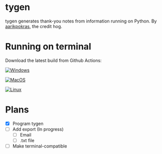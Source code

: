 # tygen
tygen generates thank-you notes from information running on Python.
By [aarikpokras](https://github.com/aarikpokras), the credit hog.

# Running on terminal
Download the latest build from Github Actions:

[![Windows](https://github.com/Anti-Apple4life/tygen/actions/workflows/python-app-windows.yml/badge.svg)](https://github.com/Anti-Apple4life/tygen/actions/workflows/python-app-windows.yml)

[![MacOS](https://github.com/Anti-Apple4life/tygen/actions/workflows/python-app-mac.yml/badge.svg)](https://github.com/Anti-Apple4life/tygen/actions/workflows/python-app-mac.yml)

[![Linux](https://github.com/Anti-Apple4life/tygen/actions/workflows/python-app-linux.yml/badge.svg)](https://github.com/Anti-Apple4life/tygen/actions/workflows/python-app-linux.yml)


# Plans
- [x] Program tygen
- [ ] Add export (In progress)
  - [ ] Email
  - [ ] .txt file
- [ ] Make terminal-compatible
